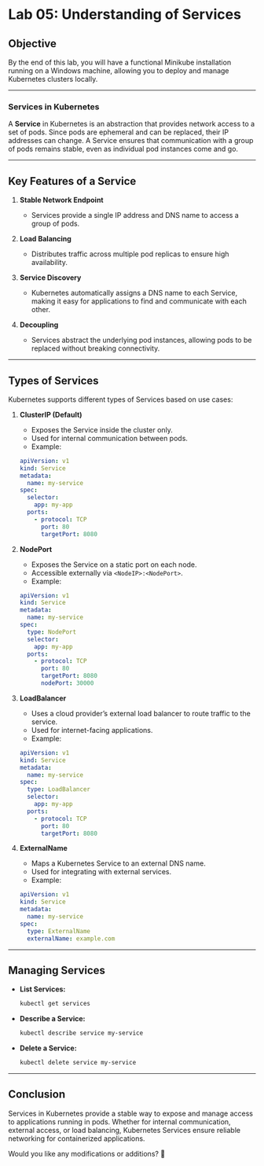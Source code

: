 # Lab 05: Understanding of Services

## **Objective**
By the end of this lab, you will have a functional Minikube installation running on a Windows machine, allowing you to deploy and manage Kubernetes clusters locally.

---
### **Services in Kubernetes**
A **Service** in Kubernetes is an abstraction that provides network access to a set of pods. Since pods are ephemeral and can be replaced, their IP addresses can change. A Service ensures that communication with a group of pods remains stable, even as individual pod instances come and go.

---

## **Key Features of a Service**
1. **Stable Network Endpoint**  
   - Services provide a single IP address and DNS name to access a group of pods.
   
2. **Load Balancing**  
   - Distributes traffic across multiple pod replicas to ensure high availability.

3. **Service Discovery**  
   - Kubernetes automatically assigns a DNS name to each Service, making it easy for applications to find and communicate with each other.

4. **Decoupling**  
   - Services abstract the underlying pod instances, allowing pods to be replaced without breaking connectivity.

---

## **Types of Services**
Kubernetes supports different types of Services based on use cases:

1. **ClusterIP (Default)**
   - Exposes the Service inside the cluster only.
   - Used for internal communication between pods.
   - Example:
   ```yaml
   apiVersion: v1
   kind: Service
   metadata:
     name: my-service
   spec:
     selector:
       app: my-app
     ports:
       - protocol: TCP
         port: 80
         targetPort: 8080
   ```

2. **NodePort**
   - Exposes the Service on a static port on each node.
   - Accessible externally via `<NodeIP>:<NodePort>`.
   - Example:
   ```yaml
   apiVersion: v1
   kind: Service
   metadata:
     name: my-service
   spec:
     type: NodePort
     selector:
       app: my-app
     ports:
       - protocol: TCP
         port: 80
         targetPort: 8080
         nodePort: 30000
   ```

3. **LoadBalancer**
   - Uses a cloud provider’s external load balancer to route traffic to the service.
   - Used for internet-facing applications.
   - Example:
   ```yaml
   apiVersion: v1
   kind: Service
   metadata:
     name: my-service
   spec:
     type: LoadBalancer
     selector:
       app: my-app
     ports:
       - protocol: TCP
         port: 80
         targetPort: 8080
   ```

4. **ExternalName**
   - Maps a Kubernetes Service to an external DNS name.
   - Used for integrating with external services.
   - Example:
   ```yaml
   apiVersion: v1
   kind: Service
   metadata:
     name: my-service
   spec:
     type: ExternalName
     externalName: example.com
   ```

---

## **Managing Services**
- **List Services:**  
  ```sh
  kubectl get services
  ```
- **Describe a Service:**  
  ```sh
  kubectl describe service my-service
  ```
- **Delete a Service:**  
  ```sh
  kubectl delete service my-service
  ```

---

## **Conclusion**
Services in Kubernetes provide a stable way to expose and manage access to applications running in pods. Whether for internal communication, external access, or load balancing, Kubernetes Services ensure reliable networking for containerized applications.

Would you like any modifications or additions? 🚀